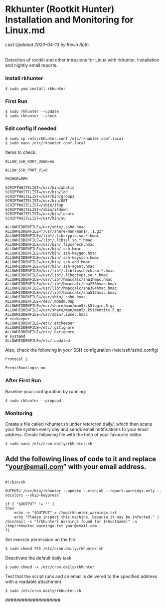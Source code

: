 # Rkhunter (Rootkit Hunter) Installation and Monitoring for Linux.md

###### Last Updated 2020-04-13 by Kevin Roth

Detection of rootkit and other intrusions for Linux with rkhunter.  Installation and nightly email reports.

### Install rkhunter
```
$ sudo yum install rkhunter
```

### First Run
```
$ sudo rkhunter --update
$ sudo rkhunter --check
```

### Edit config if needed
```
$ sudo cp /etc/rkhunter.conf /etc/rkhunter.conf.local
$ sudo nano /etc/rkhunter.conf.local
```

Items to check:

```
ALLOW_SSH_ROOT_USER=no

ALLOW_SSH_PROT_V1=0

PKGMGR=RPM

SCRIPTWHITELIST=/usr/bin/whatis
SCRIPTWHITELIST=/usr/bin/ldd
SCRIPTWHITELIST=/usr/bin/groups
SCRIPTWHITELIST=/usr/bin/GET
SCRIPTWHITELIST=/sbin/ifup
SCRIPTWHITELIST=/sbin/ifdown
SCRIPTWHITELIST=/usr/bin/locate
SCRIPTWHITELIST=/usr/bin/su

ALLOWHIDDENFILE=/usr/sbin/.sshd.hmac
ALLOWHIDDENFILE="/usr/share/man/man1/..1.gz"
ALLOWHIDDENFILE=/lib*/.libcrypto.so.*.hmac
ALLOWHIDDENFILE=/lib*/.libssl.so.*.hmac
ALLOWHIDDENFILE=/usr/bin/.fipscheck.hmac
ALLOWHIDDENFILE=/usr/bin/.ssh.hmac
ALLOWHIDDENFILE=/usr/bin/.ssh-keygen.hmac
ALLOWHIDDENFILE=/usr/bin/.ssh-keyscan.hmac
ALLOWHIDDENFILE=/usr/bin/.ssh-add.hmac
ALLOWHIDDENFILE=/usr/bin/.ssh-agent.hmac
ALLOWHIDDENFILE=/usr/lib*/.libfipscheck.so.*.hmac
ALLOWHIDDENFILE=/usr/lib*/.libgcrypt.so.*.hmac
ALLOWHIDDENFILE=/usr/lib*/hmaccalc/sha1hmac.hmac
ALLOWHIDDENFILE=/usr/lib*/hmaccalc/sha256hmac.hmac
ALLOWHIDDENFILE=/usr/lib*/hmaccalc/sha384hmac.hmac
ALLOWHIDDENFILE=/usr/lib*/hmaccalc/sha512hmac.hmac
ALLOWHIDDENFILE=/usr/sbin/.sshd.hmac
ALLOWHIDDENFILE=/dev/.mdadm.map
ALLOWHIDDENFILE=/usr/share/man/man5/.k5login.5.gz
ALLOWHIDDENFILE=/usr/share/man/man5/.k5identity.5.gz
ALLOWHIDDENFILE=/usr/sbin/.ipsec.hmac
# etckeeper
ALLOWHIDDENFILE=/etc/.etckeeper
ALLOWHIDDENFILE=/etc/.gitignore
ALLOWHIDDENFILE=/etc/.bzrignore
# systemd
ALLOWHIDDENFILE=/etc/.updated
```

Also, check the following in your SSH configuration (/etc/ssh/sshd_config)

```
Protocol 2

PermitRootLogin no
```

### After First Run

Baseline your configuration by running:

```
$ sudo rkhunter --propupd
```

### Monitoring
Create a file called rkhunter.sh under /etc/cron.daily/, which then scans your file system every day and sends email notifications to your email address. Create following file with the help of your favourite editor.

```
$ sudo nano /etc/cron.daily/rkhunter.sh
```
##
## Add the following lines of code to it and replace “your@email.com” with your email address.
##



```
#!/bin/sh

OUTPUT=`/usr/bin/rkhunter --update --cronjob --report-warnings-only --nocolors --skip-keypress`

if [ "$OUTPUT" != "" ]
then
    echo -e "$OUTPUT" > /tmp/rkhunter_warnings.txt
    echo "Please inspect this machine, because it may be infected." | /bin/mail -s "[rkhunter] Warnings found for $(hostname)" -a /tmp/rkhunter_warnings.txt your@email.com
fi
```

Set execute permission on the file.

```
$ sudo chmod 755 /etc/cron.daily/rkhunter.sh
```

Deactivate the default daily task

```
$ sudo chmod -x /etc/cron.daily/rkhunter
```

Test that the script runs and an email is delivered to the specified address with a readable attachment.

```
$ sudo /etc/cron.daily/rkhunter.sh
```

####################
##
##
